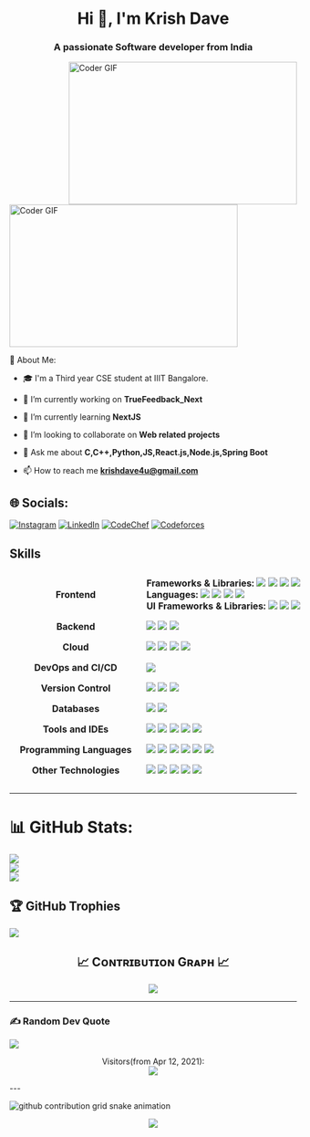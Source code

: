 
<h1 align="center">Hi 👋, I'm Krish Dave</h1>
<h3 align="center">A passionate Software developer from India</h3>

<img align="right" alt="Coder GIF" height=250 width=400 src="https://miro.medium.com/max/1360/0*7Q3yvSIv_t0ioJ-Z.gif" />

<p align="left"> <img alt="Coder GIF" height=250 width=400 src="https://cdn.dribbble.com/users/730703/screenshots/6581243/avento.gif" /> </p>
💫 About Me:

- 🎓 I'm a Third year CSE student at IIIT Bangalore.   

- 🔭 I’m currently working on **TrueFeedback_Next**

- 🌱 I’m currently learning **NextJS**

- 👯 I’m looking to collaborate on **Web related projects**

- 💬 Ask me about **C,C++,Python,JS,React.js,Node.js,Spring Boot**

- 📫 How to reach me **krishdave4u@gmail.com**
  

## 🌐 Socials:
[![Instagram](https://img.shields.io/badge/Instagram-%23E4405F.svg?logo=Instagram&logoColor=white)](https://www.instagram.com/krishd_dancer01/) 
[![LinkedIn](https://img.shields.io/badge/LinkedIn-%230077B5.svg?logo=linkedin&logoColor=white)](https://www.linkedin.com/in/krish-dave-8374a924b/) 
[![CodeChef](https://img.shields.io/badge/Codechef-%23B92B27.svg?&style=flat&logo=Codechef&logoColor=white)](https://www.codechef.com/users/krishdave01/)
[![Codeforces](https://img.shields.io/badge/Codeforces-445f9d?style=flat&logo=Codeforces&logoColor=white)](https://codeforces.com/profile/krish_dave01/)

</p>

## Skills

<table style="width: 5000px; border-collapse: separate; border-spacing: 10px;">
  <tr>
    <td style="vertical-align:middle; text-align:center; font-weight:bold; width:40%;">Frontend</td>
    <td>
      <strong>Frameworks & Libraries:</strong> 
      <a href="https://skillicons.dev"><img src="https://skillicons.dev/icons?i=angular" /></a>
      <a href="https://skillicons.dev"><img src="https://skillicons.dev/icons?i=nextjs" /></a>
      <a href="https://skillicons.dev"><img src="https://skillicons.dev/icons?i=react" /></a>
      <a href="https://skillicons.dev"><img src="https://skillicons.dev/icons?i=threejs" /></a><br>
      <strong>Languages:</strong> 
      <a href="https://skillicons.dev"><img src="https://skillicons.dev/icons?i=js" /></a>
      <a href="https://skillicons.dev"><img src="https://skillicons.dev/icons?i=ts" /></a>
      <a href="https://skillicons.dev"><img src="https://skillicons.dev/icons?i=html" /></a>
      <a href="https://skillicons.dev"><img src="https://skillicons.dev/icons?i=css" /></a><br>
      <strong>UI Frameworks & Libraries:</strong> 
      <a href="https://skillicons.dev"><img src="https://skillicons.dev/icons?i=bootstrap" /></a>
      <a href="https://skillicons.dev"><img src="https://skillicons.dev/icons?i=materialui" /></a>
      <a href="https://skillicons.dev"><img src="https://skillicons.dev/icons?i=tailwind" /></a>
    </td>
  </tr>
  <tr>
    <td style="vertical-align:middle; text-align:center; font-weight:bold;">Backend</td>
    <td>
      <a href="https://skillicons.dev"><img src="https://skillicons.dev/icons?i=express" /></a>
      <a href="https://skillicons.dev"><img src="https://skillicons.dev/icons?i=nodejs" /></a>
      <a href="https://skillicons.dev"><img src="https://skillicons.dev/icons?i=spring" /></a>
    </td>
  </tr>
  <tr>
    <td style="vertical-align:middle; text-align:center; font-weight:bold;">Cloud</td>
    <td>
      <a href="https://skillicons.dev"><img src="https://skillicons.dev/icons?i=docker" /></a>
      <a href="https://skillicons.dev"><img src="https://skillicons.dev/icons?i=firebase" /></a>
      <a href="https://skillicons.dev"><img src="https://skillicons.dev/icons?i=gcp" /></a>
      <a href="https://skillicons.dev"><img src="https://skillicons.dev/icons?i=netlify" /></a>
    </td>
  </tr>
  <tr>
    <td style="vertical-align:middle; text-align:center; font-weight:bold;">DevOps and CI/CD</td>
    <td>
      <a href="https://skillicons.dev"><img src="https://skillicons.dev/icons?i=githubactions" /></a>
    </td>
  </tr>
  <tr>
    <td style="vertical-align:middle; text-align:center; font-weight:bold;">Version Control</td>
    <td>
      <a href="https://skillicons.dev"><img src="https://skillicons.dev/icons?i=bitbucket" /></a>
      <a href="https://skillicons.dev"><img src="https://skillicons.dev/icons?i=git" /></a>
      <a href="https://skillicons.dev"><img src="https://skillicons.dev/icons?i=github" /></a>
    </td>
  </tr>
  <tr>
    <td style="vertical-align:middle; text-align:center; font-weight:bold;">Databases</td>
    <td>
      <a href="https://skillicons.dev"><img src="https://skillicons.dev/icons?i=mongodb" /></a>
      <a href="https://skillicons.dev"><img src="https://skillicons.dev/icons?i=mysql" /></a>
    </td>
  </tr>
  <tr>
    <td style="vertical-align:middle; text-align:center; font-weight:bold;">Tools and IDEs</td>
    <td>
      <a href="https://skillicons.dev"><img src="https://skillicons.dev/icons?i=eclipse" /></a>
      <a href="https://skillicons.dev"><img src="https://skillicons.dev/icons?i=figma" /></a>
      <a href="https://skillicons.dev"><img src="https://skillicons.dev/icons?i=postman" /></a>
      <a href="https://skillicons.dev"><img src="https://skillicons.dev/icons?i=vscode" /></a>
      <a href="https://skillicons.dev"><img src="https://skillicons.dev/icons?i=replit" /></a>
    </td>
  </tr>
  <tr>
    <td style="vertical-align:middle; text-align:center; font-weight:bold;">Programming Languages</td>
    <td>
      <a href="https://skillicons.dev"><img src="https://skillicons.dev/icons?i=c" /></a>
      <a href="https://skillicons.dev"><img src="https://skillicons.dev/icons?i=cpp" /></a>
      <a href="https://skillicons.dev"><img src="https://skillicons.dev/icons?i=java" /></a>
      <a href="https://skillicons.dev"><img src="https://skillicons.dev/icons?i=py" /></a>
      <a href="https://skillicons.dev"><img src="https://skillicons.dev/icons?i=latex" /></a>
      <a href="https://skillicons.dev"><img src="https://skillicons.dev/icons?i=matlab" /></a>
    </td>
  </tr>
  <tr>
    <td style="vertical-align:middle; text-align:center; font-weight:bold;">Other Technologies</td>
    <td>
      <a href="https://skillicons.dev"><img src="https://skillicons.dev/icons?i=bash" /></a>
      <a href="https://skillicons.dev"><img src="https://skillicons.dev/icons?i=linux" /></a>
      <a href="https://skillicons.dev"><img src="https://skillicons.dev/icons?i=maven" /></a>
      <a href="https://skillicons.dev"><img src="https://skillicons.dev/icons?i=vite" /></a>
      <a href="https://skillicons.dev"><img src="https://skillicons.dev/icons?i=webpack" /></a>
    </td>
  </tr>
</table>

---

[comment]: <> (## Languages and Tools:)
<!-- <div> -->
<!-- <img src="http://img.shields.io/badge/-Java-F89820?style=flat&logo=java&logoColor=white">  -->
<!-- <img src="https://img.shields.io/badge/Spring-6DB33F?style=flat&logo=spring&logoColor=white"> -->
<!-- <img src="https://img.shields.io/badge/-C%20&%20C++-659ad2?style=flat&logo=c%2B%2B&logoColor=ffffff">  -->
<!-- <img src="https://img.shields.io/badge/Python-3776AB?style=flat&logo=python&logoColor=white"> -->
<!-- <img src = "https://img.shields.io/badge/-HTML5-E34F26?style=flat&logo=html5&logoColor=white">  -->
<!-- <img src = "https://img.shields.io/badge/-CSS3-1572B6?style=flat&logo=css3&logoColor=white"> -->
<!-- <img src="https://img.shields.io/badge/-Bootstrap-563D7C?style=flat&logo=bootstrap&logoColor=white"> -->
<!-- <img src="https://img.shields.io/badge/Tailwind_CSS-38B2AC?style=flat&logo=tailwind-css&logoColor=white"> -->
<!-- <img src="https://img.shields.io/badge/Dribbble-EA4C89?style=flat&logo=dribbble&logoColor=white"> -->
<!-- <img src="https://img.shields.io/badge/Figma-F24E1E?style=flat&logo=figma&logoColor=white"> -->
<!-- <img src="https://img.shields.io/badge/-JavaScript-eed718?style=flat&logo=javascript&logoColor=ffffff"> -->
<!-- <img src="https://img.shields.io/badge/-React-000000?style=flat&logo=react&logoColor=00c8ff"> -->
<!-- <img src="https://img.shields.io/badge/-MongoDB-4DB33D?style=flat&logo=mongodb&logoColor=FFFFFF"> -->
<!-- <img src="https://img.shields.io/badge/-Express.js-787878?style=flat"> -->
<!-- <img src="https://img.shields.io/badge/-Node.js-3C873A?style=flat&logo=Node.js&logoColor=white"> -->
<!-- <img src="https://img.shields.io/badge/-Firebase-FFA611?style=flat&logo=firebase&logoColor=FFFFFF"> -->
<!-- <img src="http://img.shields.io/badge/-Google%20Cloud%20Platform-4285F4?style=flat&logo=google%20cloud&logoColor=white"> -->
<!-- <img src="https://img.shields.io/badge/-Progressive Web Apps-5A0FC8?style=flat"> -->
<!-- <img src="http://img.shields.io/badge/-Git-F1502F?style=flat&logo=git&logoColor=FFFFFF"> -->
<!-- <img src="http://img.shields.io/badge/-Github-000000?style=flat&logo=github&logoColor=FFFFFF"> -->
<!-- <img src="http://img.shields.io/badge/-VS%20Code-007ACC?style=flat&logo=visual%20studio%20code&logoColor=white"> -->
<!-- <img src="https://img.shields.io/badge/Linux-FCC624?style=flat&logo=linux&logoColor=black"> -->
<!-- </div> -->

# 📊 GitHub Stats:
![](https://github-readme-stats.vercel.app/api?username=KrishDave1&theme=blue-green&hide_border=false&include_all_commits=true&count_private=true)<br/>
![](https://github-readme-streak-stats.herokuapp.com/?user=KrishDave1&theme=blue-green&hide_border=false)<br/>
![](https://github-readme-stats.vercel.app/api/top-langs/?username=KrishDave1&theme=blue-green&hide_border=false&include_all_commits=true&count_private=true&layout=compact)

## 🏆 GitHub Trophies
![](https://github-profile-trophy.vercel.app/?username=KrishDave1&theme=radical&no-frame=false&no-bg=false&margin-w=4)

<h2 align="center">📈 Cᴏɴᴛʀɪʙᴜᴛɪᴏɴ Gʀᴀᴘʜ 📈</h2>
<div align="center">
    <img src="https://github-readme-activity-graph.vercel.app/graph?username=KrishDave1&bg_color=011627&color=79d3c3&line=c792ea&point=ffeb95&area=true&hide_border=false" border-radius="15">
</div>

---

### ✍️ Random Dev Quote
![](https://quotes-github-readme.vercel.app/api?type=horizontal&theme=radical)

<p align="center"> 
  Visitors(from Apr 12, 2021):<br>
  <img src="https://profile-counter.glitch.me/KrishDave1/count.svg" />
</p>
---

![github contribution grid snake animation](https://raw.githubusercontent.com/Fuhrerh-Lemon/Fuhrerh-Lemon/output/github-contribution-grid-snake-dark.svg#gh-dark-mode-only)

<!--Footer--> 
<p align="center">
  <img src="https://capsule-render.vercel.app/api?type=waving&color=gradient&height=65&section=footer"/>
</p>
